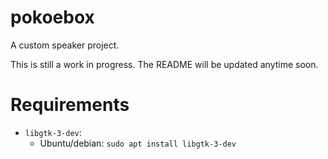 # pokoebox
A custom speaker project.

This is still a work in progress. The README will be updated anytime soon.

# Requirements
* `libgtk-3-dev`:
    * Ubuntu/debian: `sudo apt install libgtk-3-dev`

